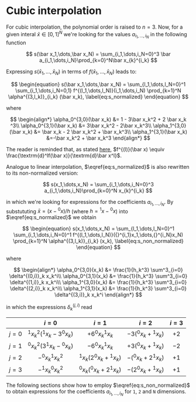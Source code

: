# Cubic interpolation

For cubic interpolation, the polynomial order is raised to $n=3$. Now, for a
given interal $\bar x \in [0, 1]^N$ we're looking for the values
$a_{i_1,\dots,i_N}$ in the following function

$$
s(\bar x_1,\dots,\bar x_N) = \sum_{i_1,\dots,i_N=0}^3 \bar a_{i_1,\dots,i_N}\prod_{k=0}^N\bar x_{k}^{i_k}
$$

Expressing $s(\bar x_1,\dots,\bar x_N)$ in terms of $f(\bar x_1,\dots,\bar x_N)$
leads to:

$$
\begin{equation}
s(\bar x_1,\dots,\bar x_N) = \sum_{l_1,\dots,l_N=0}^1 \sum_{i_1,\dots,i_N=0,1} f^{(l_1,\dots,l_N)}(i_1,\dots,i_N) \prod_{k=1}^N \alpha^{(3,l_k)}_{i_k} (\bar x_k), \label{eq:s_normalized}
\end{equation}
$$

where

$$
\begin{align*}
\alpha_0^{3,0}(\bar x_k) &= 1 - 3\bar x_k^2 + 2 \bar x_k ^3\\
\alpha_0^{3,1}(\bar x_k) &= 3\bar x_k^2 - 2\bar x_k^3\\
\alpha_1^{3,0}(\bar x_k) &= \bar x_k - 2 \bar x_k^2 + \bar x_k^3\\
\alpha_1^{3,1}(\bar x_k) &=-\bar x_k^2 + \bar x_k^3
\end{align*}
$$

The reader is reminded that, as stated [here](index.md), $f^{(l)}(\bar x) \equiv
\frac{\textrm{d}^lf(\bar x)}{\textrm{d}\bar x^l}$.

Analogue to linear interpolation, $\eqref{eq:s_normalized}$ is also rewritten to its non-normalized version:

$$
s(x_1,\dots,x_N) = \sum_{i_1,\dots,i_N=0}^3 a_{i_1,\dots,i_N}\prod_{k=0}^N x_{k}^{i_k}
$$

in which we're looking for expressions for the coefficients $a_{i_1,\dots,i_N}$.
By substututing $\bar x = (x - {}^0x)/h$ (where $h={}^1x-{}^0x$) into
$\eqref{eq:s_normalized}$ we obtain

$$
\begin{equation}
s(x_1,\dots,x_N) = \sum_{l_1,\dots,l_N=0}^1 \sum_{i_1,\dots,i_N=0}^1 f^{(l_1,\dots,l_N)}({}^{i_1}x_1,\dots,{}^{i_N}x_N) \prod_{k=1}^N \alpha^{(3,l_k)}_{i_k} (x_k), \label{eq:s_non_normalized}
\end{equation}
$$

where

$$
\begin{align*}
\alpha_0^{3,0}(x_k) &= \frac{1}{h_k^3} \sum^3_{i=0} \delta^{(0,i)}_k x_k^i\\
\alpha_0^{3,1}(x_k) &= \frac{1}{h_k^3} \sum^3_{i=0} \delta^{(1,i)}_k x_k^i\\
\alpha_1^{3,0}(x_k) &= \frac{1}{h_k^3} \sum^3_{i=0} \delta^{(2,i)}_k x_k^i\\
\alpha_1^{3,1}(x_k) &= \frac{1}{h_k^3} \sum^3_{i=0} \delta^{(3,i)}_k x_k^i
\end{align*}
$$

in which the expressions $\delta^{(j,i)}_k$ read

|   | $i=0$ | $i=1$ | $i=2$ | $i=3$ |
|--:|:-----:|:-----:|:-----:|:-----:|
| $j=0$ | ${}^1x_k^2({}^1x_k-3{}^0x_k)$ | $+6{}^0x_k{}^1x_k$ | $-3({}^0x_k+{}^1x_k)$ | $+2$ |
| $j=1$ | ${}^0x_k^2(3{}^1x_k-{}^0x_k)$ | $-6{}^0x_k{}^1x_k$ | $+3({}^0x_k+{}^1x_k)$ | $-2$ |
| $j=2$ | $-{}^0x_k{}^1x_k^2$ | ${}^1x_k(2{}^0x_k+{}^1x_k)$ | $-({}^0x_k+2{}^1x_k)$ | $+1$ |
| $j=3$ | $-{}^1x_k{}^0x_k^2$ | ${}^0x_k({}^0x_k+2{}^1x_k)$ | $-(2{}^0x_k+{}^1x_k)$ | $+1$ |

The following sections show how to employ $\eqref{eq:s_non_normalized}$ to
obtain expressions for the coefficients $a_{i_1,\dots,i_N}$ for `1`, `2` and `N`
dimensions.

